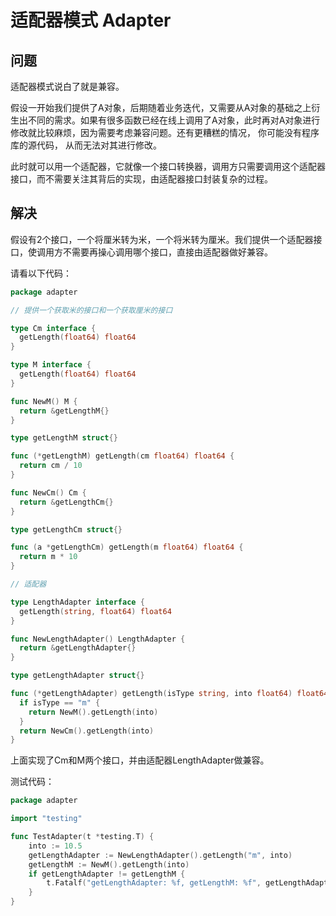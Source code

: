 # 适配器模式 Adapter
## 问题
适配器模式说白了就是兼容。

假设一开始我们提供了A对象，后期随着业务迭代，又需要从A对象的基础之上衍生出不同的需求。如果有很多函数已经在线上调用了A对象，此时再对A对象进行修改就比较麻烦，因为需要考虑兼容问题。还有更糟糕的情况， 你可能没有程序库的源代码， 从而无法对其进行修改。

此时就可以用一个适配器，它就像一个接口转换器，调用方只需要调用这个适配器接口，而不需要关注其背后的实现，由适配器接口封装复杂的过程。

## 解决
假设有2个接口，一个将厘米转为米，一个将米转为厘米。我们提供一个适配器接口，使调用方不需要再操心调用哪个接口，直接由适配器做好兼容。

请看以下代码：
```go
package adapter

// 提供一个获取米的接口和一个获取厘米的接口

type Cm interface {
  getLength(float64) float64
}

type M interface {
  getLength(float64) float64
}

func NewM() M {
  return &getLengthM{}
}

type getLengthM struct{}

func (*getLengthM) getLength(cm float64) float64 {
  return cm / 10
}

func NewCm() Cm {
  return &getLengthCm{}
}

type getLengthCm struct{}

func (a *getLengthCm) getLength(m float64) float64 {
  return m * 10
}

// 适配器

type LengthAdapter interface {
  getLength(string, float64) float64
}

func NewLengthAdapter() LengthAdapter {
  return &getLengthAdapter{}
}

type getLengthAdapter struct{}

func (*getLengthAdapter) getLength(isType string, into float64) float64 {
  if isType == "m" {
    return NewM().getLength(into)
  }
  return NewCm().getLength(into)
}
```
上面实现了Cm和M两个接口，并由适配器LengthAdapter做兼容。

测试代码：
```go
package adapter

import "testing"

func TestAdapter(t *testing.T) {
	into := 10.5
	getLengthAdapter := NewLengthAdapter().getLength("m", into)
	getLengthM := NewM().getLength(into)
	if getLengthAdapter != getLengthM {
		t.Fatalf("getLengthAdapter: %f, getLengthM: %f", getLengthAdapter, getLengthM)
	}
}
```